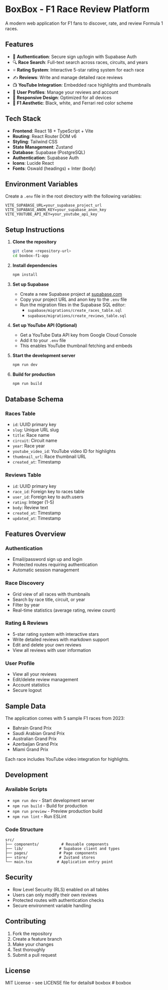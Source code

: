 # BoxBox - F1 Race Review Platform

A modern web application for F1 fans to discover, rate, and review Formula 1 races.

## Features

- 🏁 **Authentication**: Secure sign up/login with Supabase Auth
- 🔍 **Race Search**: Full-text search across races, circuits, and years
- ⭐ **Rating System**: Interactive 5-star rating system for each race
- ✍️ **Reviews**: Write and manage detailed race reviews
- 📺 **YouTube Integration**: Embedded race highlights and thumbnails
- 👤 **User Profiles**: Manage your reviews and account
- 📱 **Responsive Design**: Optimized for all devices
- 🌙 **F1 Aesthetic**: Black, white, and Ferrari red color scheme

## Tech Stack

- **Frontend**: React 18 + TypeScript + Vite
- **Routing**: React Router DOM v6
- **Styling**: Tailwind CSS
- **State Management**: Zustand
- **Database**: Supabase (PostgreSQL)
- **Authentication**: Supabase Auth
- **Icons**: Lucide React
- **Fonts**: Oswald (headings) + Inter (body)

## Environment Variables

Create a `.env` file in the root directory with the following variables:

```env
VITE_SUPABASE_URL=your_supabase_project_url
VITE_SUPABASE_ANON_KEY=your_supabase_anon_key
VITE_YOUTUBE_API_KEY=your_youtube_api_key
```

## Setup Instructions

1. **Clone the repository**
   ```bash
   git clone <repository-url>
   cd boxbox-f1-app
   ```

2. **Install dependencies**
   ```bash
   npm install
   ```

3. **Set up Supabase**
   - Create a new Supabase project at [supabase.com](https://supabase.com)
   - Copy your project URL and anon key to the `.env` file
   - Run the migration files in the Supabase SQL editor:
     - `supabase/migrations/create_races_table.sql`
     - `supabase/migrations/create_reviews_table.sql`

4. **Set up YouTube API (Optional)**
   - Get a YouTube Data API key from Google Cloud Console
   - Add it to your `.env` file
   - This enables YouTube thumbnail fetching and embeds

5. **Start the development server**
   ```bash
   npm run dev
   ```

6. **Build for production**
   ```bash
   npm run build
   ```

## Database Schema

### Races Table
- `id`: UUID primary key
- `slug`: Unique URL slug
- `title`: Race name
- `circuit`: Circuit name
- `year`: Race year
- `youtube_video_id`: YouTube video ID for highlights
- `thumbnail_url`: Race thumbnail URL
- `created_at`: Timestamp

### Reviews Table
- `id`: UUID primary key
- `race_id`: Foreign key to races table
- `user_id`: Foreign key to auth.users
- `rating`: Integer (1-5)
- `body`: Review text
- `created_at`: Timestamp
- `updated_at`: Timestamp

## Features Overview

### Authentication
- Email/password sign up and login
- Protected routes requiring authentication
- Automatic session management

### Race Discovery
- Grid view of all races with thumbnails
- Search by race title, circuit, or year
- Filter by year
- Real-time statistics (average rating, review count)

### Rating & Reviews
- 5-star rating system with interactive stars
- Write detailed reviews with markdown support
- Edit and delete your own reviews
- View all reviews with user information

### User Profile
- View all your reviews
- Edit/delete review management
- Account statistics
- Secure logout

## Sample Data

The application comes with 5 sample F1 races from 2023:
- Bahrain Grand Prix
- Saudi Arabian Grand Prix
- Australian Grand Prix
- Azerbaijan Grand Prix
- Miami Grand Prix

Each race includes YouTube video integration for highlights.

## Development

### Available Scripts
- `npm run dev` - Start development server
- `npm run build` - Build for production
- `npm run preview` - Preview production build
- `npm run lint` - Run ESLint

### Code Structure
```
src/
├── components/          # Reusable components
├── lib/                # Supabase client and types
├── pages/              # Page components
├── store/              # Zustand stores
└── main.tsx           # Application entry point
```

## Security

- Row Level Security (RLS) enabled on all tables
- Users can only modify their own reviews
- Protected routes with authentication checks
- Secure environment variable handling

## Contributing

1. Fork the repository
2. Create a feature branch
3. Make your changes
4. Test thoroughly
5. Submit a pull request

## License

MIT License - see LICENSE file for details#   b o x b o x  
 #   b o x b o x  
 